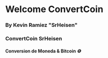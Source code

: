 # Welcome ConvertCoin

### By Kevin Ramiez "SrHeisen"
### ConvertCoin SrHeisen 

#### Conversion de Moneda & Bitcoin 🪙

